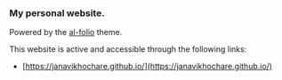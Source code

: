 ### My personal website.


Powered by the <a href="https://github.com/alshedivat/al-folio">al-folio</a> theme.

This website is active and accessible through the following links:
* [https://janavikhochare.github.io/](https://janavikhochare.github.io/)
